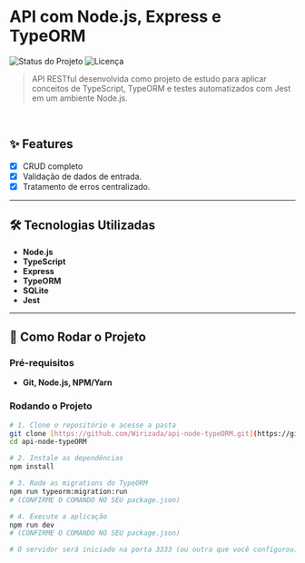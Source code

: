 # API com Node.js, Express e TypeORM

<p align="left">
  <img src="https://img.shields.io/badge/status-CONCLUÍDO-brightgreen" alt="Status do Projeto">
  <img src="https://img.shields.io/github/license/Wirizada/api-node-typeORM" alt="Licença">
  </p>

> API RESTful desenvolvida como projeto de estudo para aplicar conceitos de TypeScript, TypeORM e testes automatizados com Jest em um ambiente Node.js.

<br>

## ✨ Features

- [x] CRUD completo
- [x] Validação de dados de entrada.
- [x] Tratamento de erros centralizado.

---

## 🛠️ Tecnologias Utilizadas

* **Node.js**
* **TypeScript**
* **Express**
* **TypeORM**
* **SQLite**
* **Jest**

---

## 🚀 Como Rodar o Projeto

### Pré-requisitos
* **Git, Node.js, NPM/Yarn**

### Rodando o Projeto

```bash
# 1. Clone o repositório e acesse a pasta
git clone [https://github.com/Wirizada/api-node-typeORM.git](https://github.com/Wirizada/api-node-typeORM.git)
cd api-node-typeORM

# 2. Instale as dependências
npm install

# 3. Rode as migrations do TypeORM
npm run typeorm:migration:run 
# (CONFIRME O COMANDO NO SEU package.json)

# 4. Execute a aplicação
npm run dev 
# (CONFIRME O COMANDO NO SEU package.json)

# O servidor será iniciado na porta 3333 (ou outra que você configurou)
```
